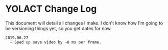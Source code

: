 # YOLACT Change Log

This document will detail all changes I make.
I don't know how I'm going to be versioning things yet, so you get dates for now.

```
2019.06.27
  - Sped up save video by ~8 ms per frame.
```
